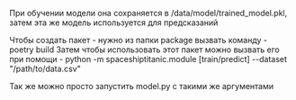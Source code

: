При обучении модели она сохраняется в /data/model/trained_model.pkl, затем эта же модель используется для предсказаний

Чтобы создать пакет - нужно из папки package вызвать команду - poetry build
Затем чтобы использовать этот пакет можно вызвать его при помощи - python -m spaceshiptitanic.module [train/predict] --dataset "/path/to/data.csv"

Так же можно просто запустить model.py с такими же аргументами